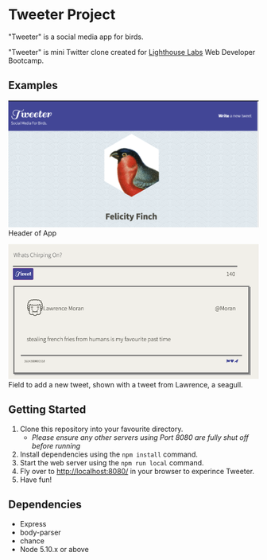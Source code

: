 # Tweeter Project

"Tweeter" is a social media app for birds. 

"Tweeter" is mini Twitter clone created for [Lighthouse Labs](https://www.lighthouselabs.ca/) Web Developer Bootcamp. 
## Examples

!["Screenshot of header](https://github.com/mollyet/tweeter/blob/master/docs/tweeter-header.png)
Header of App

!["Screenshot of tweet form"](https://github.com/mollyet/tweeter/blob/master/docs/example-tweet.png)
Field to add a new tweet, shown with a tweet from Lawrence, a seagull. 

## Getting Started

1. Clone this repository into your favourite directory.
   - *Please ensure any other servers using Port 8080 are fully shut off before running*
2. Install dependencies using the `npm install` command.
3. Start the web server using the `npm run local` command. 
4. Fly over to <http://localhost:8080/> in your browser to experince Tweeter. 
5. Have fun!

## Dependencies

- Express
- body-parser
- chance
- Node 5.10.x or above
